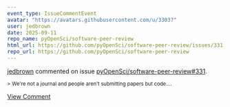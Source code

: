 ```yaml
---
event_type: IssueCommentEvent
avatar: "https://avatars.githubusercontent.com/u/3303?"
user: jedbrown
date: 2025-09-11
repo_name: pyOpenSci/software-peer-review
html_url: https://github.com/pyOpenSci/software-peer-review/issues/331
repo_url: https://github.com/pyOpenSci/software-peer-review
---
```


<a href='https://github.com/jedbrown' target='_blank'>jedbrown</a> commented on issue <a href='https://github.com/pyOpenSci/software-peer-review/issues/331' target='_blank'>pyOpenSci/software-peer-review#331</a>.

<small>> We're not a journal and people aren't submitting papers but code....</small>

<a href='https://github.com/pyOpenSci/software-peer-review/issues/331' target='_blank'>View Comment</a>